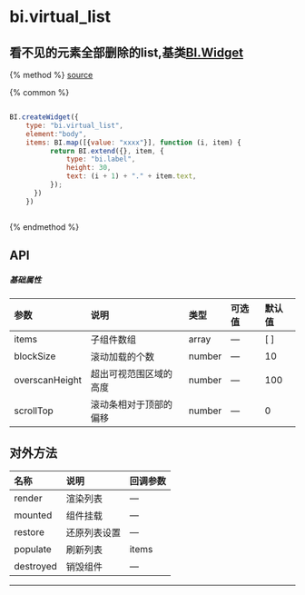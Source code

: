 # bi.virtual_list

## 看不见的元素全部删除的list,基类[BI.Widget](/core/widget.md)

{% method %}
[source](https://jsfiddle.net/fineui/L995LrL9/)

{% common %}
```javascript

BI.createWidget({
	type: "bi.virtual_list",
	element:"body",
	items: BI.map([{value: "xxxx"}], function (i, item) {
	      return BI.extend({}, item, {
	          type: "bi.label",
	          height: 30,
	          text: (i + 1) + "." + item.text,
	      });
	  })
	})



```

{% endmethod %}

## API
##### 基础属性
| 参数    | 说明           | 类型  | 可选值 | 默认值
| :------ |:-------------  | :-----| :----|:----
| items | 子组件数组 | array | —  | [ ] |
| blockSize | 滚动加载的个数 | number | — | 10 |
| overscanHeight | 超出可视范围区域的高度 | number | — | 100 |
| scrollTop |  滚动条相对于顶部的偏移 | number | — | 0 |


## 对外方法
| 名称     | 说明                           |  回调参数     
| :------ |:-------------                  | :-----   
| render | 渲染列表 | —|
| mounted | 组件挂载 | —|
| restore | 还原列表设置 | — |
| populate | 刷新列表 | items |
| destroyed | 销毁组件 | —|



---


